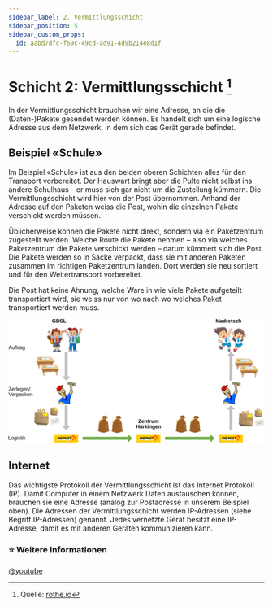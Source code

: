 ```yaml
---
sidebar_label: 2. Vermittlungsschicht
sidebar_position: 5
sidebar_custom_props:
  id: aabd7dfc-f69c-49cd-ad91-4d9b214e8d1f
---
```


#  Schicht 2: Vermittlungsschicht [^1]

In der Vermittlungsschicht brauchen wir eine Adresse, an die die (Daten-)Pakete gesendet werden können. Es handelt sich um eine logische Adresse aus dem Netzwerk, in dem sich das Gerät gerade befindet.

## Beispiel «Schule»
Im Beispiel «Schule» ist aus den beiden oberen Schichten alles für den Transport vorbereitet. Der Hauswart bringt aber die Pulte nicht selbst ins andere Schulhaus – er muss sich gar nicht um die Zustellung kümmern. Die Vermittlungsschicht wird hier von der Post übernommen. Anhand der Adresse auf den Paketen weiss die Post, wohin die einzelnen Pakete verschickt werden müssen.

Üblicherweise können die Pakete nicht direkt, sondern via ein Paketzentrum zugestellt werden. Welche Route die Pakete nehmen – also via welches Paketzentrum die Pakete verschickt werden – darum kümmert sich die Post. Die Pakete werden so in Säcke verpackt, dass sie mit anderen Paketen zusammen im richtigen Paketzentrum landen. Dort werden sie neu sortiert und für den Weitertransport vorbereitet.

Die Post hat keine Ahnung, welche Ware in wie viele Pakete aufgeteilt transportiert wird, sie weiss nur von wo nach wo welches Paket transportiert werden muss.

![](img/2-school-example.svg)


## Internet

Das wichtigste Protokoll der Vermittlungsschicht ist das Internet Protokoll (IP). Damit Computer in einem Netzwerk Daten austauschen können, brauchen sie eine Adresse (analog zur Postadresse in unserem Beispiel oben). Die Adressen der Vermittlungsschicht werden IP-Adressen (siehe Begriff IP-Adressen) genannt. Jedes vernetzte Gerät besitzt eine IP-Adresse, damit es mit anderen Geräten kommunizieren kann.

### ⭐ Weitere Informationen

[@youtube](https://www.youtube-nocookie.com/embed/5o8CwafCxnU)

[^1]: Quelle: [rothe.io](https://rothe.io/?b=network&p=750322)
